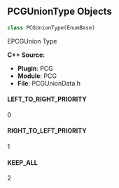 ## PCGUnionType Objects

```python
class PCGUnionType(EnumBase)
```

EPCGUnion Type

**C++ Source:**

- **Plugin**: PCG
- **Module**: PCG
- **File**: PCGUnionData.h

<a id="unreal.PCGUnionType.LEFT_TO_RIGHT_PRIORITY"></a>

#### LEFT_TO_RIGHT_PRIORITY

0

<a id="unreal.PCGUnionType.RIGHT_TO_LEFT_PRIORITY"></a>

#### RIGHT_TO_LEFT_PRIORITY

1

<a id="unreal.PCGUnionType.KEEP_ALL"></a>

#### KEEP_ALL

2

<a id="unreal.PCGUnionDensityFunction"></a>